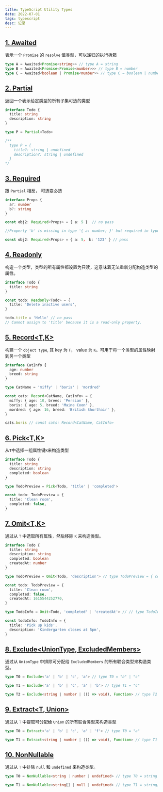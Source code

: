 ```yaml
---
title: TypeScript Utility Types
date: 2022-07-01
tags: typescript
desc: 记录
---
```


## [1. Awaited](https://www.typescriptlang.org/docs/handbook/utility-types.html#awaitedtype)

表示一个 `Promise` 的 `resolve` 值类型，可以递归的执行拆箱

```ts
type A = Awaited<Promise<string>> // type A = string
type B = Awaited<Promise<Promise<number>>> // type B = number
type C = Awaited<boolean | Promise<number>> // type C = boolean | number
```

## [2. Partial](https://www.typescriptlang.org/docs/handbook/utility-types.html#partialtype)

返回一个表示给定类型的所有子集可选的类型
```ts
interface Todo {
  title: string
  description: string
}

type P = Partial<Todo>

/**
  type P = {
    title?: string | undefined
    description?: string | undefined
  }
*/

```

## [3. Required](https://www.typescriptlang.org/docs/handbook/utility-types.html#requiredtype)

跟 `Partial` 相反， 可选变必选

```ts
interface Props {
  a?: number
  b?: string
}

const obj2: Required<Props> = { a: 5 }  // no pass

//Property 'b' is missing in type '{ a: number; }' but required in type 'Required<Props>'.

const obj2: Required<Props> = { a: 5， b: '123' } // pass

```

## [4. Readonly](https://www.typescriptlang.org/docs/handbook/utility-types.html#readonlytype)

构造一个类型，类型的所有属性都设置为只读，这意味着无法重新分配构造类型的属性。

```ts
interface Todo {
  title: string
}

const todo: Readonly<Todo> = {
  title: 'Delete inactive users',
}

todo.title = 'Hello' // no pass
// Cannot assign to 'title' because it is a read-only property.
```

## [5. Record<T,K>](https://www.typescriptlang.org/docs/handbook/utility-types.html#recordkeys-type)

构建一个 `object type`, 其 key 为 `T`， value 为 `K`。可用于将一个类型的属性映射到另一个类型

```ts
interface CatInfo {
  age: number
  breed: string
}

type CatName = 'miffy' | 'boris' | 'mordred'

const cats: Record<CatName, CatInfo> = {
  miffy: { age: 10, breed: 'Persian' },
  boris: { age: 5, breed: 'Maine Coon' },
  mordred: { age: 16, breed: 'British Shorthair' },
}

cats.boris // const cats: Record<CatName, CatInfo>
```

## [6. Pick<T,K>](https://www.typescriptlang.org/docs/handbook/utility-types.html#picktype-keys)

从`T`中选择一组属性键`K`来构造类型

```ts
interface Todo {
  title: string
  description: string
  completed: boolean
}

type TodoPreview = Pick<Todo, 'title' | 'completed'>

const todo: TodoPreview = {
  title: 'Clean room',
  completed: false,
}
```

## [7. Omit<T,K>](https://www.typescriptlang.org/docs/handbook/utility-types.html#omittype-keys)

通过从 `T` 中选取所有属性，然后移除 `K` 来构造类型。

```ts
interface Todo {
  title: string
  description: string
  completed: boolean
  createdAt: number
}

type TodoPreview = Omit<Todo, 'description'> // type TodoPreview = { completed: boolean createdAt: number title: string }

const todo: TodoPreview = {
  title: 'Clean room',
  completed: false,
  createdAt: 1615544252770,
}

type TodoInfo = Omit<Todo, 'completed' | 'createdAt'> // // type TodoInfo = { description: string title: string }

const todoInfo: TodoInfo = {
  title: 'Pick up kids',
  description: 'Kindergarten closes at 5pm',
}
```

## [8. Exclude<UnionType, ExcludedMembers>](https://www.typescriptlang.org/docs/handbook/utility-types.html#excludeuniontype-excludedmembers)

通过从 `UnionType` 中排除可分配给 `ExcludedMembers` 的所有联合类型来构造类型。

```ts
type T0 = Exclude<'a' | 'b' | 'c', 'a'> // type T0 = "b" | "c"

type T1 = Exclude<'a' | 'b' | 'c', 'a' | 'b'> // type T1 = "c"

type T2 = Exclude<string | number | (() => void), Function> // type T2 = string | number
```

## [9. Extract<T, Union>](https://www.typescriptlang.org/docs/handbook/utility-types.html#extracttype-union)

通过从 `T` 中提取可分配给 `Union` 的所有联合类型来构造类型

```ts
type T0 = Extract<'a' | 'b' | 'c', 'a' | 'f'> // type T0 = "a"

type T1 = Extract<string | number | (() => void), Function> // type T1 = () => void
```

## [10. NonNullable](https://www.typescriptlang.org/docs/handbook/utility-types.html#nonnullabletype)

通过从 `T` 中排除 `null` 和 `undefined` 来构造类型。

```ts
type T0 = NonNullable<string | number | undefined> // type T0 = string | number

type T1 = NonNullable<string[] | null | undefined> // type T1 = string[]
```
